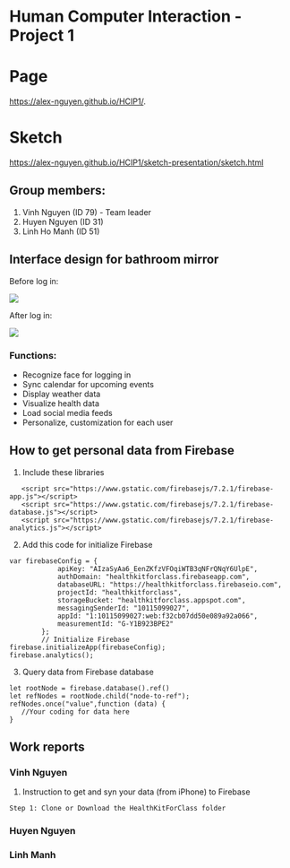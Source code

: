 # Human Computer Interaction - Project 1
# Page
https://alex-nguyen.github.io/HCIP1/.

# Sketch
https://alex-nguyen.github.io/HCIP1/sketch-presentation/sketch.html

## Group members:
1. Vinh Nguyen (ID 79) - Team leader
2. Huyen Nguyen (ID 31)
3. Linh Ho Manh (ID 51)

## Interface design for bathroom mirror

Before log in:

![](https://alex-nguyen.github.io/HCIP1/sketch-presentation/images/before.png)

After log in:

![](https://alex-nguyen.github.io/HCIP1/sketch-presentation/images/p1.group7.png)


### Functions:
- Recognize face for logging in
- Sync calendar for upcoming events
- Display weather data
- Visualize health data
- Load social media feeds
- Personalize, customization for each user

## How to get personal data from Firebase

1. Include these libraries
```
   <script src="https://www.gstatic.com/firebasejs/7.2.1/firebase-app.js"></script>
   <script src="https://www.gstatic.com/firebasejs/7.2.1/firebase-database.js"></script>
   <script src="https://www.gstatic.com/firebasejs/7.2.1/firebase-analytics.js"></script>
```
2. Add this code for initialize Firebase
````
var firebaseConfig = {
            apiKey: "AIzaSyAa6_EenZKfzVFOqiWTB3qNFrQNqY6UlpE",
            authDomain: "healthkitforclass.firebaseapp.com",
            databaseURL: "https://healthkitforclass.firebaseio.com",
            projectId: "healthkitforclass",
            storageBucket: "healthkitforclass.appspot.com",
            messagingSenderId: "10115099027",
            appId: "1:10115099027:web:f32cb07dd50e089a92a066",
            measurementId: "G-Y1B923BPE2"
        };
        // Initialize Firebase
firebase.initializeApp(firebaseConfig);
firebase.analytics();
````
3. Query data from Firebase database
````
let rootNode = firebase.database().ref()
let refNodes = rootNode.child("node-to-ref");
refNodes.once("value",function (data) {
   //Your coding for data here
}
````

## Work reports
### Vinh Nguyen 
1. Instruction to get and syn your data (from iPhone) to Firebase
````
Step 1: Clone or Download the HealthKitForClass folder
````

### Huyen Nguyen

### Linh Manh
